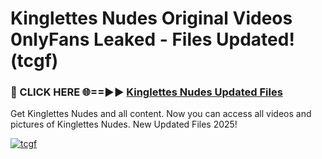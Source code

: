 # Kinglettes Nudes Original Videos 0nlyFans Leaked - Files Updated! (tcgf)

<h3>🔴 CLICK HERE 🌐==►► <a href="https://tinyurl.com/5h6xmrr3" rel="nofollow">Kinglettes Nudes Updated Files</a></h3>

Get Kinglettes Nudes and all content. Now you can access all videos and pictures of Kinglettes Nudes. New Updated Files 2025!

[![tcgf](https://i.imgur.com/KVD873Z.gif)](https://tinyurl.com/5h6xmrr3)
